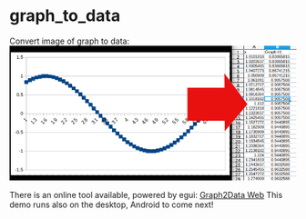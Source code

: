 # graph_to_data

Convert image of graph to data:
![Illustrating image](/Readme_Image.png)

There is an online tool available, powered by egui:
[Graph2Data Web](https://voelklmichael.github.io/graph_to_data/)
This demo runs also on the desktop, Android to come next!